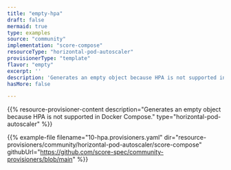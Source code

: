 ```yaml
---
title: "empty-hpa"
draft: false
mermaid: true
type: examples
source: "community"
implementation: "score-compose"
resourceType: "horizontal-pod-autoscaler"
provisionerType: "template"
flavor: "empty"
excerpt: ''
description: 'Generates an empty object because HPA is not supported in Docker Compose.'
hasMore: false

---
```


{{% resource-provisioner-content description="Generates an empty object because HPA is not supported in Docker Compose." type="horizontal-pod-autoscaler" %}}

{{% example-file filename="10-hpa.provisioners.yaml" dir="resource-provisioners/community/horizontal-pod-autoscaler/score-compose" githubUrl="https://github.com/score-spec/community-provisioners/blob/main" %}}
